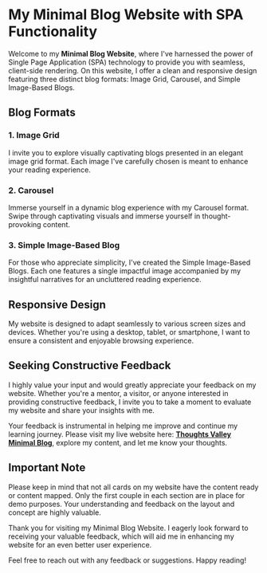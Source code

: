 # My Minimal Blog Website with SPA Functionality

Welcome to my **Minimal Blog Website**, where I've harnessed the power of Single Page Application (SPA) technology to provide you with seamless, client-side rendering. On this website, I offer a clean and responsive design featuring three distinct blog formats: Image Grid, Carousel, and Simple Image-Based Blogs.

## Blog Formats

### 1. Image Grid
I invite you to explore visually captivating blogs presented in an elegant image grid format. Each image I've carefully chosen is meant to enhance your reading experience.

### 2. Carousel
Immerse yourself in a dynamic blog experience with my Carousel format. Swipe through captivating visuals and immerse yourself in thought-provoking content.

### 3. Simple Image-Based Blog
For those who appreciate simplicity, I've created the Simple Image-Based Blogs. Each one features a single impactful image accompanied by my insightful narratives for an uncluttered reading experience.

## Responsive Design
My website is designed to adapt seamlessly to various screen sizes and devices. Whether you're using a desktop, tablet, or smartphone, I want to ensure a consistent and enjoyable browsing experience.

## Seeking Constructive Feedback
I highly value your input and would greatly appreciate your feedback on my website. Whether you're a mentor, a visitor, or anyone interested in providing constructive feedback, I invite you to take a moment to evaluate my website and share your insights with me.

Your feedback is instrumental in helping me improve and continue my learning journey. Please visit my live website here: [**Thoughts Valley Minimal Blog**](https://thoughts-valley-minimal-blog.vercel.app/), explore my content, and let me know your thoughts.

## Important Note
Please keep in mind that not all cards on my website have the content ready or content mapped. Only the first couple in each section are in place for demo purposes. Your understanding and feedback on the layout and concept are highly valuable.

Thank you for visiting my Minimal Blog Website. I eagerly look forward to receiving your valuable feedback, which will aid me in enhancing my website for an even better user experience.

Feel free to reach out with any feedback or suggestions. Happy reading!
